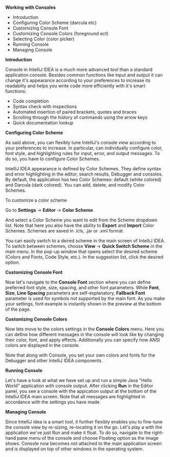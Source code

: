 **Working with Consoles**

 - Introduction
 - Configuring Color Scheme (darcula etc)
 - Customizing Console Font 
 - Customizing Console Colors (foreground ect)
 - Selecting Color (color picker)
 - Running Console
 - Managing Console
 
 **Introduction**

Console in IntelliJ IDEA is a much more advanced tool than a standard application console. Besides common functions like input and output it can change it's appearance according to your preferences to increase its readabilty and helps you write code more efficiently with it's smart functions:
    
 - Code completion 
 - Syntax check with inspections
 - Automated insertion of paired brackets, quotes and braces
 - Scrolling through the history of commands using the arrow keys 
 - Quick documentation lookup
 
 **Configuring Color Scheme**

As said above, you can flexibly tune IntelliJ's console view according to your preferences to increase. In particular, can individually configure color, font style, and highlighting rules for input, error, and output messages.  To do so, you have to configure Color Schemes.

IntelliJ IDEA appearance is defined by Color Schemes. They define syntax and error highlighting in the editor, search results, Debugger and consoles. By default, the application has two Color Schemes: default (white colored) and Darcula (dark colored). You can add, delete, and modify Color Schemes.

To customize a color scheme

Go to **Settings** -> **Editor** -> **Color Scheme**.

And select a Color Scheme you want to edit from the Scheme dropdown list. Note that here you also have the ability to **Export** and **Import** Color Schemes. Schemes are saved in .icls, .jar or .xml format.

You can easily switch to a deired scheme in the main screen of IntelliJ IDEA. To switch between schemes, choose **View** -> **Quick Switch Scheme** in the main menu. In the pop-up window that opens select the desired scheme (Colors and Fonts, Code Style, etc.). In the suggestion list, click the desired option.

**Customizing Console Font** 
 
Now let's navigate to the **Console Font** section where you can define preferred font style, size, spacing, and other font parameters. While **Font**, **Size**, **Line Spacing** parameters are self-explanatory, **Fallback Font** parameter is used for symbols not supported by the main font. As you make your settings, font example is instantly shown in the preview at the bottom of the page.

**Customizing Console Colors** 

Now lets move to the colors settings in the **Console Colors** menu. Here you can define how different messages in the console will look like by changing their color, font, and apply effects. Additionally you can specify how ANSI colors are displayed in the console.

Note that along with Console, you set your own colors and fonts for the Debugger and other IntelliJ IDEA components.

**Running Console**

Let's have a look at what we have set up and run a simple Java "Hello World" application with console output. After clicking **Run** in the Editor panel, you see a console with the appication output at the bottom of the IntelliJ IDEA main screen. Note that all messages are highlighted in accordance with the settings you have made.

**Managing Console**

Since IntelliJ idea is a smart tool, it further flexibly enables you to fine-tune the console view by re-sizing, re-locating it on the go. Let's play a with the application we've just Run and make it float. To do so, navigate to the right-hand pane menu of the console and choose Floating option as the image shows. Console now becomes not attached to the main application screen and is displayed on top of other windows in the operating system. 

